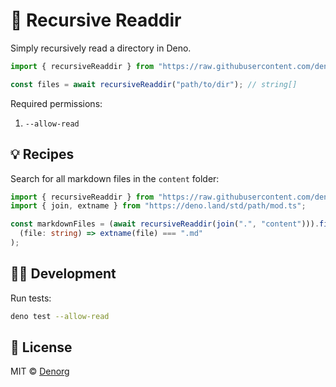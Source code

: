 # 📁 Recursive Readdir

Simply recursively read a directory in Deno.

```ts
import { recursiveReaddir } from "https://raw.githubusercontent.com/denorg/recursive-readdir/master/mod.ts";

const files = await recursiveReaddir("path/to/dir"); // string[]
```

Required permissions:

1. `--allow-read`

## 💡 Recipes

Search for all markdown files in the `content` folder:

```ts
import { recursiveReaddir } from "https://raw.githubusercontent.com/denorg/recursive-readdir/master/mod.ts";
import { join, extname } from "https://deno.land/std/path/mod.ts";

const markdownFiles = (await recursiveReaddir(join(".", "content"))).filter(
  (file: string) => extname(file) === ".md"
);
```

## 👩‍💻 Development

Run tests:

```bash
deno test --allow-read
```

## 📄 License

MIT © [Denorg](https://den.org.in)
